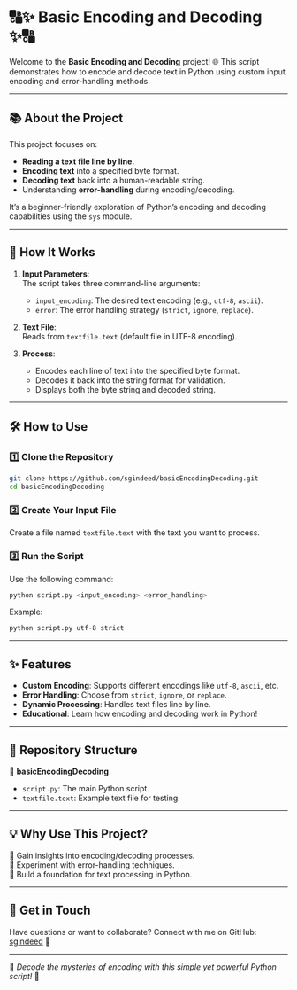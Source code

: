 # 🔠✨ **Basic Encoding and Decoding** ✨🔠  

Welcome to the **Basic Encoding and Decoding** project! 🌐 This script demonstrates how to encode and decode text in Python using custom input encoding and error-handling methods.  

---

## 📚 **About the Project**  

This project focuses on:  
- **Reading a text file line by line.**  
- **Encoding text** into a specified byte format.  
- **Decoding text** back into a human-readable string.  
- Understanding **error-handling** during encoding/decoding.  

It’s a beginner-friendly exploration of Python’s encoding and decoding capabilities using the `sys` module.  

---

## 🚀 **How It Works**  

1. **Input Parameters**:  
   The script takes three command-line arguments:  
   - `input_encoding`: The desired text encoding (e.g., `utf-8`, `ascii`).  
   - `error`: The error handling strategy (`strict`, `ignore`, `replace`).  

2. **Text File**:  
   Reads from `textfile.text` (default file in UTF-8 encoding).  

3. **Process**:  
   - Encodes each line of text into the specified byte format.  
   - Decodes it back into the string format for validation.  
   - Displays both the byte string and decoded string.  

---

## 🛠️ **How to Use**  

### 1️⃣ Clone the Repository  
```bash  
git clone https://github.com/sgindeed/basicEncodingDecoding.git  
cd basicEncodingDecoding  
```  

### 2️⃣ Create Your Input File  
Create a file named `textfile.text` with the text you want to process.  

### 3️⃣ Run the Script  
Use the following command:  
```bash  
python script.py <input_encoding> <error_handling>  
```  
Example:  
```bash  
python script.py utf-8 strict  
```  

---

## ✨ **Features**  

- **Custom Encoding**: Supports different encodings like `utf-8`, `ascii`, etc.  
- **Error Handling**: Choose from `strict`, `ignore`, or `replace`.  
- **Dynamic Processing**: Handles text files line by line.  
- **Educational**: Learn how encoding and decoding work in Python!  

---

## 📂 **Repository Structure**  

📁 **basicEncodingDecoding**  
- `script.py`: The main Python script.  
- `textfile.text`: Example text file for testing.  

---

## 💡 **Why Use This Project?**  

🔹 Gain insights into encoding/decoding processes.  
🔹 Experiment with error-handling techniques.  
🔹 Build a foundation for text processing in Python.  

---

## 💌 **Get in Touch**  

Have questions or want to collaborate? Connect with me on GitHub: [sgindeed](https://github.com/sgindeed) 🚀  

---  

🌟 *Decode the mysteries of encoding with this simple yet powerful Python script!* 🌟  
